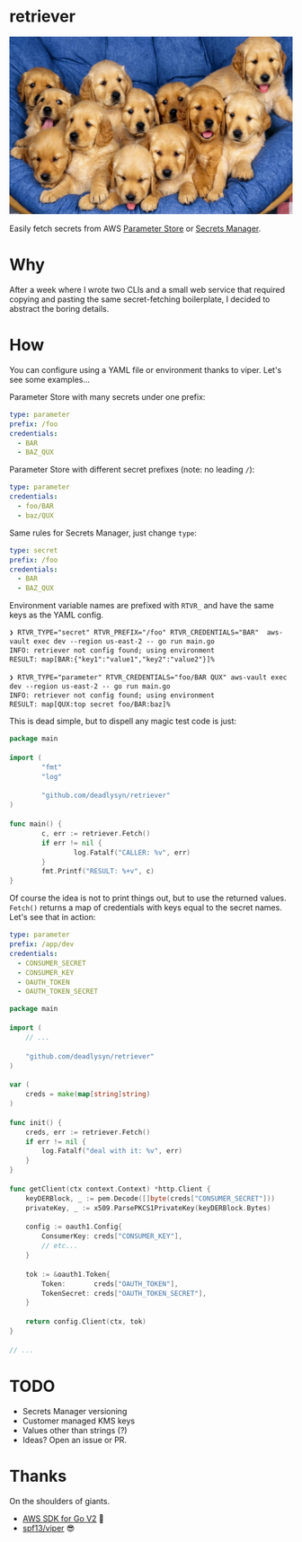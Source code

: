 # retriever

![Golden Retriever Puppies](https://raw.githubusercontent.com/deadlysyn/retriever/main/assets/retriever.png "retrievers")

Easily fetch secrets from AWS [Parameter Store](https://docs.aws.amazon.com/systems-manager/latest/userguide/systems-manager-parameter-store.html) or [Secrets Manager](https://aws.amazon.com/secrets-manager).

# Why

After a week where I wrote two CLIs and a small web service that required copying
and pasting the same secret-fetching boilerplate, I decided to abstract the
boring details.

# How

You can configure using a YAML file or environment thanks to viper.
Let's see some examples...

Parameter Store with many secrets under one prefix:

```yaml
type: parameter
prefix: /foo
credentials:
  - BAR
  - BAZ_QUX
```

Parameter Store with different secret prefixes (note: no leading `/`):

```yaml
type: parameter
credentials:
  - foo/BAR
  - baz/QUX
```

Same rules for Secrets Manager, just change `type`:

```yaml
type: secret
prefix: /foo
credentials:
  - BAR
  - BAZ_QUX
```

Environment variable names are prefixed with `RTVR_` and have the same keys as the YAML config.

```console
❯ RTVR_TYPE="secret" RTVR_PREFIX="/foo" RTVR_CREDENTIALS="BAR"  aws-vault exec dev --region us-east-2 -- go run main.go
INFO: retriever not config found; using environment
RESULT: map[BAR:{"key1":"value1","key2":"value2"}]%

❯ RTVR_TYPE="parameter" RTVR_CREDENTIALS="foo/BAR QUX" aws-vault exec dev --region us-east-2 -- go run main.go
INFO: retriever not config found; using environment
RESULT: map[QUX:top secret foo/BAR:baz]%
```

This is dead simple, but to dispell any magic test code is just:

```go
package main

import (
        "fmt"
        "log"

        "github.com/deadlysyn/retriever"
)

func main() {
        c, err := retriever.Fetch()
        if err != nil {
                log.Fatalf("CALLER: %v", err)
        }
        fmt.Printf("RESULT: %+v", c)
}
```

Of course the idea is not to print things out, but to use the returned values.
`Fetch()` returns a map of credentials with keys equal to the secret names.
Let's see that in action:

```yaml
type: parameter
prefix: /app/dev
credentials:
  - CONSUMER_SECRET
  - CONSUMER_KEY
  - OAUTH_TOKEN
  - OAUTH_TOKEN_SECRET
```

```go
package main

import (
    // ...

    "github.com/deadlysyn/retriever"
)

var (
    creds = make(map[string]string)
)

func init() {
    creds, err := retriever.Fetch()
    if err != nil {
        log.Fatalf("deal with it: %v", err)
    }
}

func getClient(ctx context.Context) *http.Client {
    keyDERBlock, _ := pem.Decode([]byte(creds["CONSUMER_SECRET"]))
    privateKey, _ := x509.ParsePKCS1PrivateKey(keyDERBlock.Bytes)

    config := oauth1.Config{
        ConsumerKey: creds["CONSUMER_KEY"],
        // etc...
    }

    tok := &oauth1.Token{
        Token:       creds["OAUTH_TOKEN"],
        TokenSecret: creds["OAUTH_TOKEN_SECRET"],
    }

    return config.Client(ctx, tok)
}

// ...
```

# TODO

- Secrets Manager versioning
- Customer managed KMS keys
- Values other than strings (?)
- Ideas? Open an issue or PR.

# Thanks

On the shoulders of giants.

- [AWS SDK for Go V2](https://aws.github.io/aws-sdk-go-v2/docs/getting-started) :rocket:
- [spf13/viper](https://github.com/spf13/viper) :sunglasses:
